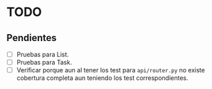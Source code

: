 # TODO

## Pendientes

- [ ] Pruebas para List.
- [ ] Pruebas para Task.
- [ ] Verificar porque aun al tener los test para `api/router.py` no existe cobertura completa aun teniendo los test correspondientes.
